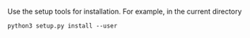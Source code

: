 

Use the setup tools for installation. For example, in the current directory

```
python3 setup.py install --user
```
